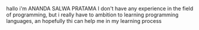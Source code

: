 hallo i'm ANANDA SALWA PRATAMA
I don't have any experience in the field of programming, but i really have to ambition to learning programming languages, an hopefully thi can help me in my learning process

 

<!---
pratamananda03/pratamananda03 is a ✨ special ✨ repository because its `README.md` (this file) appears on your GitHub profile.
You can click the Preview link to take a look at your changes.
--->
